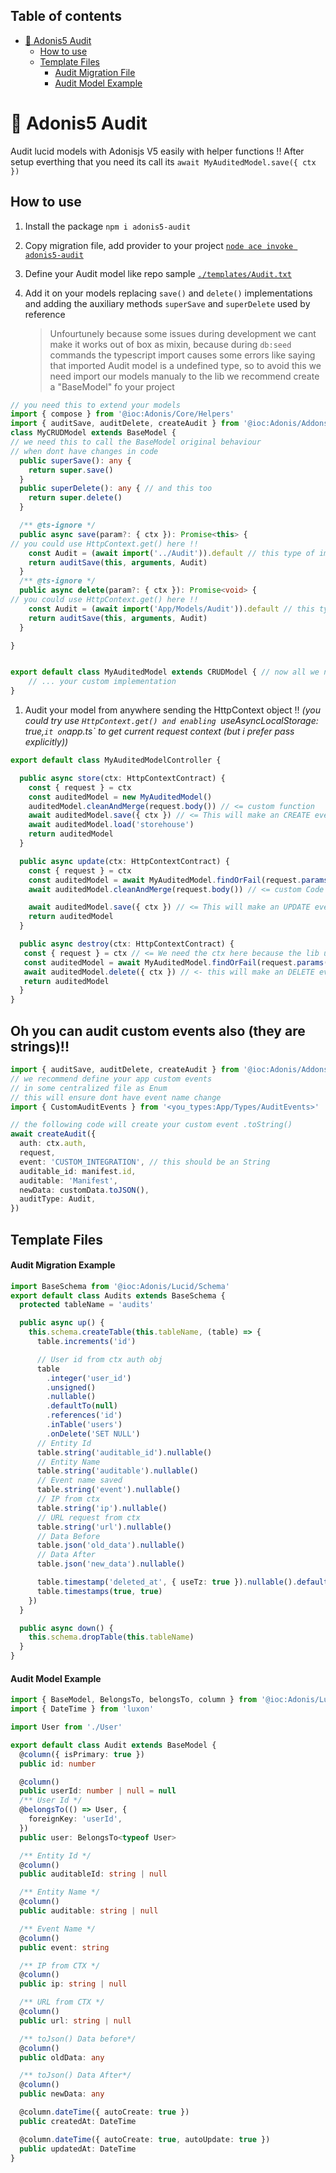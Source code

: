 ## Table of contents

- [🔖 Adonis5 Audit](#🔖-Adonis5-Audit)
  - [How to use](#How-to-use)
  - [Template Files](#Template-Files)
    - [Audit Migration File](#Audit-Migration-File)
    - [Audit Model Example](#Audit-Model-Example)

# 🔖 Adonis5 Audit

Audit lucid models with Adonisjs V5 easily with helper functions !!
After setup everthing that you need its call its `await MyAuditedModel.save({ ctx })`

## How to use

1. Install the package `npm i adonis5-audit`
2. Copy migration file, add provider to your project [`node ace invoke adonis5-audit`](#Audit-Migration-File)
3. Define your Audit model like repo sample [`./templates/Audit.txt`](#Audit-Model-Example)
4. Add it on your models replacing `save()` and `delete()` implementations and adding the auxiliary methods `superSave` and `superDelete` used by reference

   > Unfourtunely because some issues during development we cant make it works out of box as mixin, because during `db:seed` commands the typescript import causes some errors like saying that imported Audit model is a undefined type, so to avoid this we need import our models manualy to the lib we recommend create a "BaseModel" fo your project
   >

```ts
// you need this to extend your models
import { compose } from '@ioc:Adonis/Core/Helpers'
import { auditSave, auditDelete, createAudit } from '@ioc:Adonis/Addons/Audit'
class MyCRUDModel extends BaseModel {
// we need this to call the BaseModel original behaviour
// when dont have changes in code
  public superSave(): any {
    return super.save()
  }
  public superDelete(): any { // and this too
    return super.delete()
  }

  /** @ts-ignore */
  public async save(param?: { ctx }): Promise<this> {
// you could use HttpContext.get() here !!
    const Audit = (await import('../Audit')).default // this type of import avoid weird behaviour
    return auditSave(this, arguments, Audit)
  }
  /** @ts-ignore */
  public async delete(param?: { ctx }): Promise<void> {
// you could use HttpContext.get() here !!
    const Audit = (await import('App/Models/Audit')).default // this type of import avoid weird behaviour
    return auditSave(this, arguments, Audit)
  }

}


export default class MyAuditedModel extends CRUDModel { // now all we need is inherit from CRUDModel in all our classes
    // ... your custom implementation
}
```

1. Audit your model from anywhere sending the HttpContext object !!
   _(you could try use `HttpContext.get() and enabling `useAsyncLocalStorage: true,`it on`app.ts`  to get current request context (but i prefer pass explicitly))_

```ts
export default class MyAuditedModelController {

  public async store(ctx: HttpContextContract) {
    const { request } = ctx
    const auditedModel = new MyAuditedModel()
    auditedModel.cleanAndMerge(request.body()) // <= custom function
    await auditedModel.save({ ctx }) // <= This will make an CREATE event entry on audits, since model was not saved before
    await auditedModel.load('storehouse')
    return auditedModel
  }

  public async update(ctx: HttpContextContract) {
    const { request } = ctx
    const auditedModel = await MyAuditedModel.findOrFail(request.params().id)
    await auditedModel.cleanAndMerge(request.body()) // <= custom Code ehehe

    await auditedModel.save({ ctx }) // <= This will make an UPDATE event entry on audits table
    return auditedModel
  }

  public async destroy(ctx: HttpContextContract) {
   const { request } = ctx // <= We need the ctx here because the lib use it to log IP Addresses, User and more !
   const auditedModel = await MyAuditedModel.findOrFail(request.params().id)
   await auditedModel.delete({ ctx }) // <- this will make an DELETE event entry on audits table
   return auditedModel
  }
}
```

## Oh you can audit custom events also (they are strings)!!

```ts
import { auditSave, auditDelete, createAudit } from '@ioc:Adonis/Addons/Audit'
// we recommend define your app custom events
// in some centralized file as Enum
// this will ensure dont have event name change
import { CustomAuditEvents } from '<you_types:App/Types/AuditEvents>'

// the following code will create your custom event .toString()
await createAudit({
  auth: ctx.auth,
  request,
  event: 'CUSTOM_INTEGRATION', // this should be an String
  auditable_id: manifest.id,
  auditable: 'Manifest',
  newData: customData.toJSON(),
  auditType: Audit,
})
```

## Template Files

#### Audit Migration Example

```ts
import BaseSchema from '@ioc:Adonis/Lucid/Schema'
export default class Audits extends BaseSchema {
  protected tableName = 'audits'

  public async up() {
    this.schema.createTable(this.tableName, (table) => {
      table.increments('id')

      // User id from ctx auth obj
      table
        .integer('user_id')
        .unsigned()
        .nullable()
        .defaultTo(null)
        .references('id')
        .inTable('users')
        .onDelete('SET NULL')
      // Entity Id
      table.string('auditable_id').nullable()
      // Entity Name
      table.string('auditable').nullable()
      // Event name saved
      table.string('event').nullable()
      // IP from ctx
      table.string('ip').nullable()
      // URL request from ctx
      table.string('url').nullable()
      // Data Before
      table.json('old_data').nullable()
      // Data After
      table.json('new_data').nullable()

      table.timestamp('deleted_at', { useTz: true }).nullable().defaultTo(null)
      table.timestamps(true, true)
    })
  }

  public async down() {
    this.schema.dropTable(this.tableName)
  }
}
```

#### Audit Model Example

```ts
import { BaseModel, BelongsTo, belongsTo, column } from '@ioc:Adonis/Lucid/Orm'
import { DateTime } from 'luxon'

import User from './User'

export default class Audit extends BaseModel {
  @column({ isPrimary: true })
  public id: number

  @column()
  public userId: number | null = null
  /** User Id */
  @belongsTo(() => User, {
    foreignKey: 'userId',
  })
  public user: BelongsTo<typeof User>

  /** Entity Id */
  @column()
  public auditableId: string | null

  /** Entity Name */
  @column()
  public auditable: string | null

  /** Event Name */
  @column()
  public event: string

  /** IP from CTX */
  @column()
  public ip: string | null

  /** URL from CTX */
  @column()
  public url: string | null

  /** toJson() Data before*/
  @column()
  public oldData: any

  /** toJson() Data After*/
  @column()
  public newData: any

  @column.dateTime({ autoCreate: true })
  public createdAt: DateTime

  @column.dateTime({ autoCreate: true, autoUpdate: true })
  public updatedAt: DateTime
}
```
